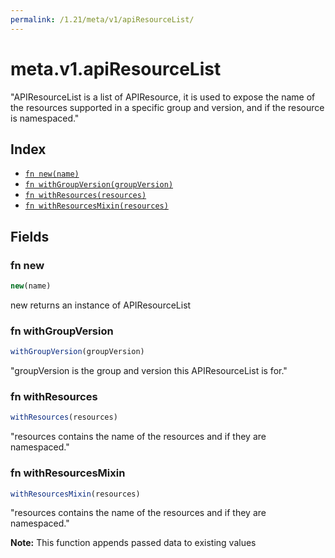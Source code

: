 ```yaml
---
permalink: /1.21/meta/v1/apiResourceList/
---
```


# meta.v1.apiResourceList

"APIResourceList is a list of APIResource, it is used to expose the name of the resources supported in a specific group and version, and if the resource is namespaced."

## Index

* [`fn new(name)`](#fn-new)
* [`fn withGroupVersion(groupVersion)`](#fn-withgroupversion)
* [`fn withResources(resources)`](#fn-withresources)
* [`fn withResourcesMixin(resources)`](#fn-withresourcesmixin)

## Fields

### fn new

```ts
new(name)
```

new returns an instance of APIResourceList

### fn withGroupVersion

```ts
withGroupVersion(groupVersion)
```

"groupVersion is the group and version this APIResourceList is for."

### fn withResources

```ts
withResources(resources)
```

"resources contains the name of the resources and if they are namespaced."

### fn withResourcesMixin

```ts
withResourcesMixin(resources)
```

"resources contains the name of the resources and if they are namespaced."

**Note:** This function appends passed data to existing values